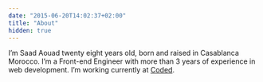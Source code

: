 ```yaml
---
date: "2015-06-20T14:02:37+02:00"
title: "About"
hidden: true
---
```


I’m Saad Aouad twenty eight years old, born and raised in Casablanca Morocco.
I’m a Front-end Engineer with more than 3 years of experience in web development. I’m working currently at <a href="https://www.joincoded.com" target="_blank" rel="noopener noreferrer">Coded</a>.